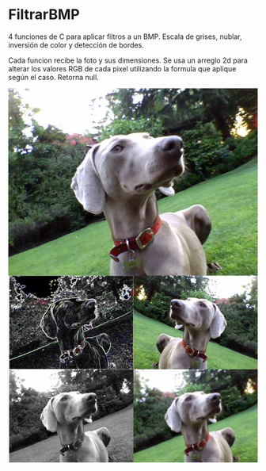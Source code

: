 # FiltrarBMP
4 funciones de C para aplicar filtros a un BMP. 
Escala de grises, nublar, inversión de color y detección de bordes.

Cada funcion recibe la foto y sus dimensiones.
Se usa un arreglo 2d para alterar los valores RGB de cada pixel utilizando la formula que aplique según el caso.
Retorna null.


![foto resultado](https://github.com/IgnacioMujica/FiltrarBMP/blob/main/final.jpg?raw=true)
